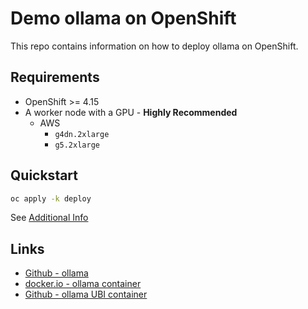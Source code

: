 # Demo ollama on OpenShift

This repo contains information on how to deploy ollama on OpenShift.

## Requirements

- OpenShift >= 4.15
- A worker node with a GPU - **Highly Recommended**
  - AWS
    - `g4dn.2xlarge`
    - `g5.2xlarge`

## Quickstart

```sh
oc apply -k deploy
```

See [Additional Info](NOTES.md)

## Links

- [Github - ollama](https://github.com/ollama/ollama)
- [docker.io - ollama container](https://hub.docker.com/r/ollama/ollama)
- [Github - ollama UBI container](https://github.com/williamcaban/ollama-ubi)
